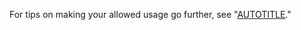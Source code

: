 For tips on making your allowed usage go further, see "[AUTOTITLE](/codespaces/troubleshooting/troubleshooting-included-usage)."
